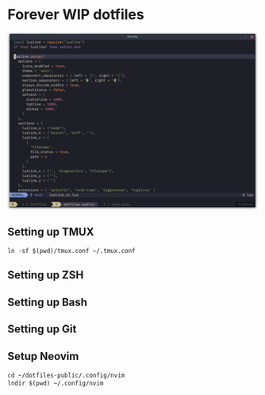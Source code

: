 # Forever WIP dotfiles

![](files/screenshot.png)


## Setting up TMUX

```
ln -sf $(pwd)/tmux.conf ~/.tmux.conf
```

## Setting up ZSH

## Setting up Bash

## Setting up Git

## Setup Neovim

```
cd ~/dotfiles-public/.config/nvim
lndir $(pwd) ~/.config/nvim
```
